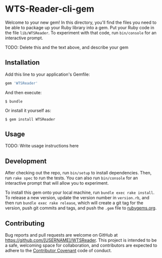 # WTS-Reader-cli-gem

Welcome to your new gem! In this directory, you'll find the files you need to be able to package up your Ruby library into a gem. Put your Ruby code in the file `lib/WTSReader`. To experiment with that code, run `bin/console` for an interactive prompt.

TODO: Delete this and the text above, and describe your gem

## Installation

Add this line to your application's Gemfile:

```ruby
gem 'WTSReader'
```

And then execute:

    $ bundle

Or install it yourself as:

    $ gem install WTSReader

## Usage

TODO: Write usage instructions here

## Development

After checking out the repo, run `bin/setup` to install dependencies. Then, run `rake spec` to run the tests. You can also run `bin/console` for an interactive prompt that will allow you to experiment.

To install this gem onto your local machine, run `bundle exec rake install`. To release a new version, update the version number in `version.rb`, and then run `bundle exec rake release`, which will create a git tag for the version, push git commits and tags, and push the `.gem` file to [rubygems.org](https://rubygems.org).

## Contributing

Bug reports and pull requests are welcome on GitHub at https://github.com/[USERNAME]/WTSReader. This project is intended to be a safe, welcoming space for collaboration, and contributors are expected to adhere to the [Contributor Covenant](http://contributor-covenant.org) code of conduct.

